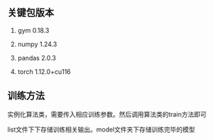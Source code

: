 ## 关键包版本

1. gym                          0.18.3

2. numpy                        1.24.3

3. pandas                       2.0.3

4. torch                        1.12.0+cu116



## 训练方法

实例化算法类，需要传入相应训练参数。然后调用算法类的train方法即可

list文件下下存储训练相关输出。model文件夹下存储训练完毕的模型


